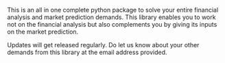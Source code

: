 This is an all in one complete python package to solve your entire financial analysis and market prediction demands. This library enables you to work not on the financial analysis but also complements you by giving its inputs on the market prediction.

Updates will get released regularly. Do let us know about your other demands from this library at the email address provided.